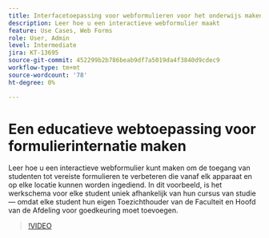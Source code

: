 ```yaml
---
title: Interfacetoepassing voor webformulieren voor het onderwijs maken
description: Leer hoe u een interactieve webformulier maakt
feature: Use Cases, Web Forms
role: User, Admin
level: Intermediate
jira: KT-13695
source-git-commit: 452299b2b786beab9df7a5019da4f3840d9cdec9
workflow-type: tm+mt
source-wordcount: '78'
ht-degree: 0%

---
```


# Een educatieve webtoepassing voor formulierinternatie maken

Leer hoe u een interactieve webformulier kunt maken om de toegang van studenten tot vereiste formulieren te verbeteren die vanaf elk apparaat en op elke locatie kunnen worden ingediend. In dit voorbeeld, is het werkschema voor elke student uniek afhankelijk van hun cursus van studie — omdat elke student hun eigen Toezichthouder van de Faculteit en Hoofd van de Afdeling voor goedkeuring moet toevoegen.

>[!VIDEO](https://video.tv.adobe.com/v/3432434?quality=12&learn=on&hidetitle=true&captions=dut)
